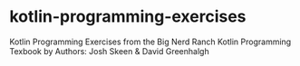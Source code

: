 # kotlin-programming-exercises
Kotlin Programming Exercises from the Big Nerd Ranch Kotlin Programming Texbook by  Authors: Josh Skeen &amp; David Greenhalgh
